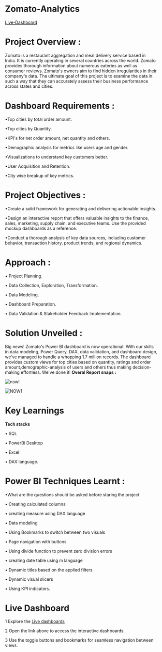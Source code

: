 # Zomato-Analytics
[Live-Dashboard](https://app.powerbi.com/view?r=eyJrIjoiZjAyNmUxYzItNDM4My00NTNjLWE5NzAtYjU1MzU1MmMxZjYyIiwidCI6ImM2ZTU0OWIzLTVmNDUtNDAzMi1hYWU5LWQ0MjQ0ZGM1YjJjNCJ9)
# Project Overview : 
Zomato is a restaurant aggregation and meal delivery service based in India. It is currently operating in several countries across the world. Zomato provides thorough information about numerous eateries as well as consumer reviews. Zomato's owners aim to find hidden irregularities in their company's data. The ultimate goal of this project is to examine the data in such a way that they can accurately assess their business performance across states and cities.
# Dashboard Requirements :
•Top cities by total order amount.

•Top cities by Quantity.

•KPI's for net order amount, net quantity and others.

•Demographic analysis for metrics like users age and gender.

•Visualizations to understand key customers better.

•User Acquisition and Retention.

•City wise breakup of key metrics.

# Project Objectives :
•Create a solid framework for generating and delivering actionable insights.

•Design an interactive report that offers valuable insights to the finance, sales, marketing, supply chain, and executive teams. Use the provided mockup dashboards as a reference.

•Conduct a thorough analysis of key data sources, including customer behavior, transaction history, product trends, and regional dynamics.

# Approach : 
• Project Planning.

• Data Collection, Exploration, Transformation.

• Data Modeling.

• Dashboard Preparation.

• Data Validation & Stakeholder Feedback Implementation.
# Solution Unveiled : 
Big news! Zomato's Power BI dashboard is now operational. With our skills in data modeling, Power Query, DAX, data validation, and dashboard design, we've managed to handle a whopping 1.7 million records. The dashboard provides custom views for top cities based on quantity, ratings and order amount,demographic-analysis of users and others thus making decision-making effortless. We've done it!   **Overal Report snaps :**

![now](https://github.com/Prasad-ig/Zomato-Analytics/assets/106866283/9cd9faf3-80a2-48c7-8564-9a6b44de542f)!


![NOW1](https://github.com/Prasad-ig/Zomato-Analytics/assets/106866283/bc008874-e8fd-4816-94c0-dc3948dc6129)

# Key Learnings
**Tech stacks**

• SQL

• PowerBi Desktop

• Excel

• DAX language.

# Power BI Techniques Learnt :
•What are the questions should be asked before staring the project

• Creating calculated columns

• creating measure using DAX language

• Data modeling

• Using Bookmarks to switch between two visuals

• Page navigation with buttons

• Using divide function to prevent zero division errors

• creating date table using m language

• Dynamic titles based on the applied filters

• Dynamic visual slicers

• Using KPI indicators.



# Live Dashboard
1 Explore the [Live dashboards](https://app.powerbi.com/view?r=eyJrIjoiZjAyNmUxYzItNDM4My00NTNjLWE5NzAtYjU1MzU1MmMxZjYyIiwidCI6ImM2ZTU0OWIzLTVmNDUtNDAzMi1hYWU5LWQ0MjQ0ZGM1YjJjNCJ9)

2 Open the link above to access the interactive dashboards.

3 Use the toggle buttons and bookmarks for seamless navigation between views.










